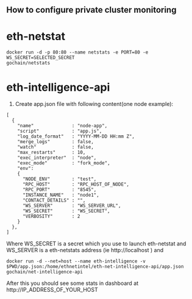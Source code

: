 ## How to configure private cluster monitoring
# eth-netstat
```
docker run -d -p 80:80 --name netstats -e PORT=80 -e WS_SECRET=SELECTED_SECRET
gochain/netstats
```

# eth-intelligence-api
1. Create app.json file with following content(one node example):
```
[
  {
    "name"              : "node-app",
    "script"            : "app.js",
    "log_date_format"   : "YYYY-MM-DD HH:mm Z",
    "merge_logs"        : false,
    "watch"             : false,
    "max_restarts"      : 10,
    "exec_interpreter"  : "node",
    "exec_mode"         : "fork_mode",
    "env":
    {
      "NODE_ENV"        : "test",
      "RPC_HOST"        : "RPC_HOST_OF_NODE",
      "RPC_PORT"        : "8545",
      "INSTANCE_NAME"   : "node1",
      "CONTACT_DETAILS" : "",
      "WS_SERVER"       : "WS_SERVER_URL",
      "WS_SECRET"       : "WS_SECRET",
      "VERBOSITY"       : 2
    }
  },
]
```

Where WS_SECRET is a secret which you use to launch eth-netstat and WS_SERVER is a eth-netstats address (ie http://localhost )
and
```
docker run -d --net=host --name eth-intelligence -v $PWD/app.json:/home/ethnetintel/eth-net-intelligence-api/app.json  gochain/net-intelligence-api
```

After this you should see some stats in dashboard at http://IP_ADDRESS_OF_YOUR_HOST
